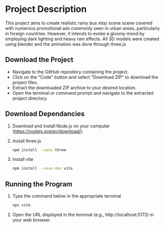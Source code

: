 # Project Description

This project aims to create realistic rainy bus stop scene scene covered with numerous promotional ads commonly seen in urban areas, particularly in foreign countries. However, it intends to evoke a gloomy mood by employing dark lighting and heavy rain effects. All 3D models were created using blender and the animation was done through three.js

## Download the Project

* Navigate to the GitHub repository containing the project.
* Click on the "Code" button and select "Download ZIP" to download the project files.
* Extract the downloaded ZIP archive to your desired location.
* Open the terminal or command prompt and navigate to the extracted project directory.

## Download Dependancies
1. Download and install Node.js on your computer (https://nodejs.org/en/download/).

2. Install three.js 
   ```bash
   npm install --save three
3. Install vite
   ```bash
   npm install --save-dev vite

## Running the Program
1. Type the command below in the appropriate terminal
   ```bash
   npx vite
2. Open the URL displayed in the terminal (e.g., http://localhost:5173) in your web browser.

 

